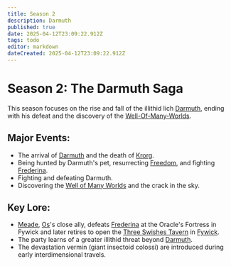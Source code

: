 ```yaml
---
title: Season 2
description: Darmuth
published: true
date: 2025-04-12T23:09:22.912Z
tags: todo
editor: markdown
dateCreated: 2025-04-12T23:09:22.912Z
---
```


# **Season 2: The Darmuth Saga**  
This season focuses on the rise and fall of the illithid lich [Darmuth](/characters/Darmuth), ending with his defeat and the discovery of the [Well-Of-Many-Worlds](/items/Well-Of-Many-Worlds).

## Major Events:  
- The arrival of [Darmuth](/characters/Darmuth) and the death of [Krorg](/characters/krorg).  
- Being hunted by Darmuth's pet, resurrecting [Freedom](/characters/freedom), and fighting [Frederina](/characters/Federina).  
- Fighting and defeating Darmuth.  
- Discovering the [Well of Many Worlds](/items/Well-Of-Many-Worlds) and the crack in the sky.  

## Key Lore:  
- [Meade](/characters/meade), [Os](/characters/os)'s close ally, defeats [Frederina](/characters/Federina) at the Oracle's Fortress in Fywick and later retires to open the [Three Swishes Tavern](/locations/three-swishes-tavern) in [Fywick](/locations/Mardun/Fywick).  
- The party learns of a greater illithid threat beyond [Darmuth](/characters/Darmuth).  
- The devastation vermin (giant insectoid colossi) are introduced during early interdimensional travels.